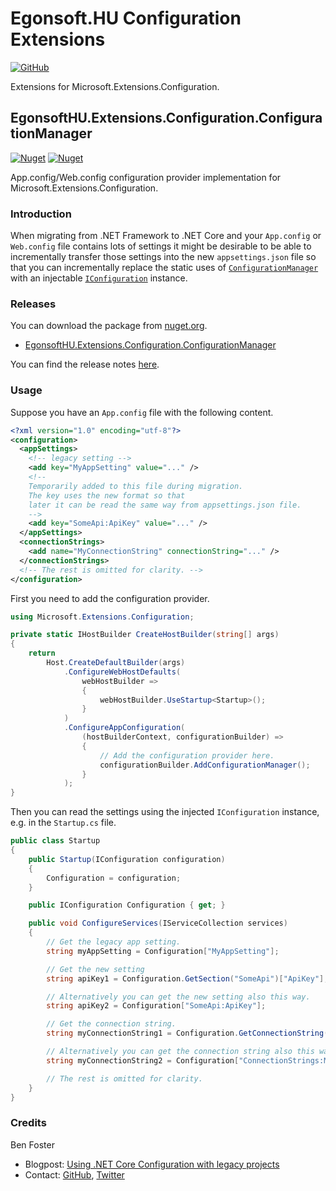 # Egonsoft.HU Configuration Extensions
[![GitHub](https://img.shields.io/github/license/gcsizmadia/EgonsoftHU.Extensions.Bcl?label=License)](https://opensource.org/licenses/MIT)

Extensions for Microsoft.Extensions.Configuration.

## EgonsoftHU.Extensions.Configuration.ConfigurationManager
[![Nuget](https://img.shields.io/nuget/v/EgonsoftHU.Extensions.Configuration.ConfigurationManager?label=NuGet)](https://www.nuget.org/packages/EgonsoftHU.Extensions.Configuration.ConfigurationManager)
[![Nuget](https://img.shields.io/nuget/dt/EgonsoftHU.Extensions.Configuration.ConfigurationManager?label=Downloads)](https://www.nuget.org/packages/EgonsoftHU.Extensions.Configuration.ConfigurationManager)

App.config/Web.config configuration provider implementation for Microsoft.Extensions.Configuration.

### Introduction
When migrating from .NET Framework to .NET Core and your `App.config` or `Web.config` file contains 
lots of settings it might be desirable to be able to incrementally transfer those settings into the 
new `appsettings.json` file so that you can incrementally replace the static uses of [`ConfigurationManager`](https://docs.microsoft.com/en-us/dotnet/api/system.configuration.configurationmanager) with 
an injectable [`IConfiguration`](https://docs.microsoft.com/en-us/dotnet/api/microsoft.extensions.configuration.iconfiguration) instance.

### Releases
You can download the package from [nuget.org](https://www.nuget.org/).
- [EgonsoftHU.Extensions.Configuration.ConfigurationManager](https://www.nuget.org/packages/EgonsoftHU.Extensions.Configuration.ConfigurationManager)

You can find the release notes [here](https://github.com/gcsizmadia/EgonsoftHU.Extensions.Configuration/releases).

### Usage
Suppose you have an `App.config` file with the following content.
```xml
<?xml version="1.0" encoding="utf-8"?>
<configuration>
  <appSettings>
    <!-- legacy setting -->
    <add key="MyAppSetting" value="..." />
    <!--
    Temporarily added to this file during migration.
    The key uses the new format so that 
    later it can be read the same way from appsettings.json file.
    -->
    <add key="SomeApi:ApiKey" value="..." />
  </appSettings>
  <connectionStrings>
    <add name="MyConnectionString" connectionString="..." />
  </connectionStrings>
  <!-- The rest is omitted for clarity. -->
</configuration>
```
First you need to add the configuration provider.
```C#
using Microsoft.Extensions.Configuration;

private static IHostBuilder CreateHostBuilder(string[] args)
{
    return
        Host.CreateDefaultBuilder(args)
            .ConfigureWebHostDefaults(
                webHostBuilder =>
                {
                    webHostBuilder.UseStartup<Startup>();
                }
            )
            .ConfigureAppConfiguration(
                (hostBuilderContext, configurationBuilder) =>
                {
                    // Add the configuration provider here.
                    configurationBuilder.AddConfigurationManager();
                }
            );
}
```
Then you can read the settings using the injected `IConfiguration` instance, e.g. in the `Startup.cs` file.
```C#
public class Startup
{
    public Startup(IConfiguration configuration)
    {
        Configuration = configuration;
    }

    public IConfiguration Configuration { get; }

    public void ConfigureServices(IServiceCollection services)
    {
        // Get the legacy app setting.
        string myAppSetting = Configuration["MyAppSetting"];

        // Get the new setting
        string apiKey1 = Configuration.GetSection("SomeApi")["ApiKey"];

        // Alternatively you can get the new setting also this way.
        string apiKey2 = Configuration["SomeApi:ApiKey"];

        // Get the connection string.
        string myConnectionString1 = Configuration.GetConnectionString("MyConnectionString");

        // Alternatively you can get the connection string also this way.
        string myConnectionString2 = Configuration["ConnectionStrings:MyConnectionString");

        // The rest is omitted for clarity.
    }
}
```
### Credits
Ben Foster
- Blogpost: [Using .NET Core Configuration with legacy projects](https://benfoster.io/blog/net-core-configuration-legacy-projects/)
- Contact: [GitHub](https://github.com/benfoster), [Twitter](https://twitter.com/benfosterdev)